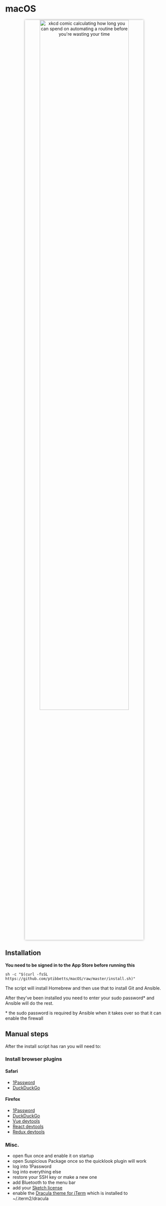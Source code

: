 # macOS

<p style="text-align:center">
  <img 
    src="https://imgs.xkcd.com/comics/is_it_worth_the_time_2x.png" 
    alt="xkcd comic calculating how long you can spend on automating a routine before you're wasting your time"
    width="75%" 
    style="box-shadow: 0 0 6px 0 rgba(0,0,0,0.35)"
  />
</p>

## Installation

**You need to be signed in to the App Store before running this**

```
sh -c "$(curl -fsSL https://github.com/ptibbetts/macOS/raw/master/install.sh)"
```

The script will install Homebrew and then use that to install Git and Ansible. 

After they've been installed you need to enter your sudo password* and Ansible will do the rest.

\* the sudo password is required by Ansible when it takes over so that it can enable the firewall

## Manual steps

After the install script has ran you will need to:

### Install browser plugins

#### Safari

- [1Password](https://agilebits.com/onepassword/extensions)
- [DuckDuckGo](https://duck.co/help/desktop/safari)

#### Firefox

- [1Password](https://agilebits.com/onepassword/extensions)
- [DuckDuckGo](https://addons.mozilla.org/en-US/firefox/addon/duckduckgo-for-firefox/)
- [Vue devtools](https://addons.mozilla.org/en-US/firefox/addon/vue-js-devtools/)
- [React devtools](https://addons.mozilla.org/en-US/firefox/addon/react-devtools/)
- [Redux devtools](https://addons.mozilla.org/en-US/firefox/addon/remotedev/)

### Misc.

- open flux once and enable it on startup
- open Suspicious Package once so the quicklook plugin will work
- log into 1Password
- log into everything else
- restore your SSH key or make a new one
- add Bluetooth to the menu bar
- add your [Sketch license](https://www.sketchapp.com/support/license-manager/)
- enable the [Dracula theme for iTerm](https://draculatheme.com/iterm/) which is installed to ~/.iterm2/dracula